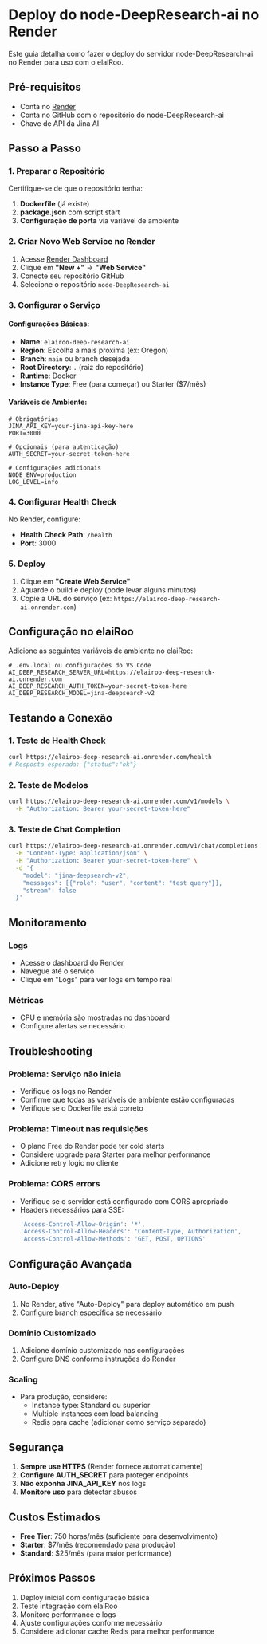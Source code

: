 # Deploy do node-DeepResearch-ai no Render

Este guia detalha como fazer o deploy do servidor node-DeepResearch-ai no Render para uso com o elaiRoo.

## Pré-requisitos

- Conta no [Render](https://render.com)
- Conta no GitHub com o repositório do node-DeepResearch-ai
- Chave de API da Jina AI

## Passo a Passo

### 1. Preparar o Repositório

Certifique-se de que o repositório tenha:

1. **Dockerfile** (já existe)
2. **package.json** com script start
3. **Configuração de porta** via variável de ambiente

### 2. Criar Novo Web Service no Render

1. Acesse [Render Dashboard](https://dashboard.render.com)
2. Clique em **"New +"** → **"Web Service"**
3. Conecte seu repositório GitHub
4. Selecione o repositório `node-DeepResearch-ai`

### 3. Configurar o Serviço

#### Configurações Básicas:
- **Name**: `elairoo-deep-research-ai`
- **Region**: Escolha a mais próxima (ex: Oregon)
- **Branch**: `main` ou branch desejada
- **Root Directory**: `.` (raiz do repositório)
- **Runtime**: Docker
- **Instance Type**: Free (para começar) ou Starter ($7/mês)

#### Variáveis de Ambiente:

```env
# Obrigatórias
JINA_API_KEY=your-jina-api-key-here
PORT=3000

# Opcionais (para autenticação)
AUTH_SECRET=your-secret-token-here

# Configurações adicionais
NODE_ENV=production
LOG_LEVEL=info
```

### 4. Configurar Health Check

No Render, configure:
- **Health Check Path**: `/health`
- **Port**: 3000

### 5. Deploy

1. Clique em **"Create Web Service"**
2. Aguarde o build e deploy (pode levar alguns minutos)
3. Copie a URL do serviço (ex: `https://elairoo-deep-research-ai.onrender.com`)

## Configuração no elaiRoo

Adicione as seguintes variáveis de ambiente no elaiRoo:

```env
# .env.local ou configurações do VS Code
AI_DEEP_RESEARCH_SERVER_URL=https://elairoo-deep-research-ai.onrender.com
AI_DEEP_RESEARCH_AUTH_TOKEN=your-secret-token-here
AI_DEEP_RESEARCH_MODEL=jina-deepsearch-v2
```

## Testando a Conexão

### 1. Teste de Health Check
```bash
curl https://elairoo-deep-research-ai.onrender.com/health
# Resposta esperada: {"status":"ok"}
```

### 2. Teste de Modelos
```bash
curl https://elairoo-deep-research-ai.onrender.com/v1/models \
  -H "Authorization: Bearer your-secret-token-here"
```

### 3. Teste de Chat Completion
```bash
curl https://elairoo-deep-research-ai.onrender.com/v1/chat/completions \
  -H "Content-Type: application/json" \
  -H "Authorization: Bearer your-secret-token-here" \
  -d '{
    "model": "jina-deepsearch-v2",
    "messages": [{"role": "user", "content": "test query"}],
    "stream": false
  }'
```

## Monitoramento

### Logs
- Acesse o dashboard do Render
- Navegue até o serviço
- Clique em "Logs" para ver logs em tempo real

### Métricas
- CPU e memória são mostradas no dashboard
- Configure alertas se necessário

## Troubleshooting

### Problema: Serviço não inicia
- Verifique os logs no Render
- Confirme que todas as variáveis de ambiente estão configuradas
- Verifique se o Dockerfile está correto

### Problema: Timeout nas requisições
- O plano Free do Render pode ter cold starts
- Considere upgrade para Starter para melhor performance
- Adicione retry logic no cliente

### Problema: CORS errors
- Verifique se o servidor está configurado com CORS apropriado
- Headers necessários para SSE:
  ```javascript
  'Access-Control-Allow-Origin': '*',
  'Access-Control-Allow-Headers': 'Content-Type, Authorization',
  'Access-Control-Allow-Methods': 'GET, POST, OPTIONS'
  ```

## Configuração Avançada

### Auto-Deploy
1. No Render, ative "Auto-Deploy" para deploy automático em push
2. Configure branch específica se necessário

### Domínio Customizado
1. Adicione domínio customizado nas configurações
2. Configure DNS conforme instruções do Render

### Scaling
- Para produção, considere:
  - Instance type: Standard ou superior
  - Multiple instances com load balancing
  - Redis para cache (adicionar como serviço separado)

## Segurança

1. **Sempre use HTTPS** (Render fornece automaticamente)
2. **Configure AUTH_SECRET** para proteger endpoints
3. **Não exponha JINA_API_KEY** nos logs
4. **Monitore uso** para detectar abusos

## Custos Estimados

- **Free Tier**: 750 horas/mês (suficiente para desenvolvimento)
- **Starter**: $7/mês (recomendado para produção)
- **Standard**: $25/mês (para maior performance)

## Próximos Passos

1. Deploy inicial com configuração básica
2. Teste integração com elaiRoo
3. Monitore performance e logs
4. Ajuste configurações conforme necessário
5. Considere adicionar cache Redis para melhor performance